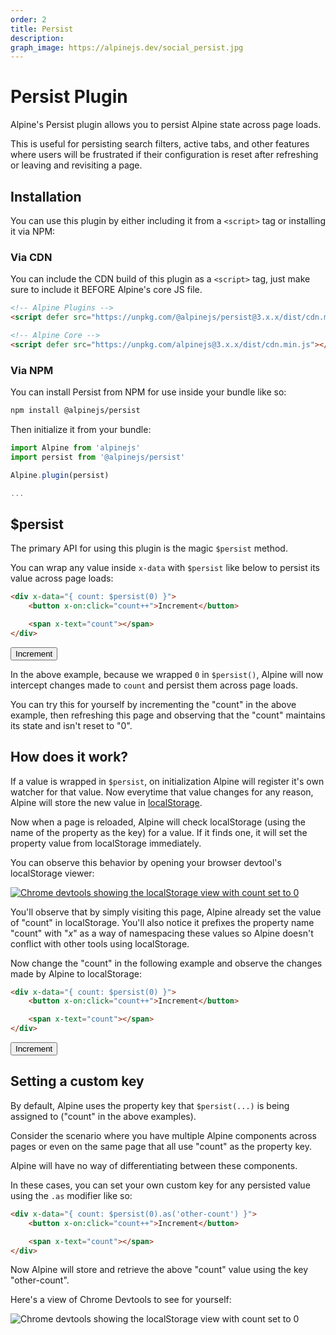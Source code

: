 ```yaml
---
order: 2
title: Persist
description:
graph_image: https://alpinejs.dev/social_persist.jpg
---
```


# Persist Plugin

Alpine's Persist plugin allows you to persist Alpine state across page loads.

This is useful for persisting search filters, active tabs, and other features where users will be frustrated if their configuration is reset after refreshing or leaving and revisiting a page.

<a name="installation"></a>
## Installation

You can use this plugin by either including it from a `<script>` tag or installing it via NPM:

### Via CDN

You can include the CDN build of this plugin as a `<script>` tag, just make sure to include it BEFORE Alpine's core JS file.

```html
<!-- Alpine Plugins -->
<script defer src="https://unpkg.com/@alpinejs/persist@3.x.x/dist/cdn.min.js"></script>

<!-- Alpine Core -->
<script defer src="https://unpkg.com/alpinejs@3.x.x/dist/cdn.min.js"></script>
```

### Via NPM

You can install Persist from NPM for use inside your bundle like so:

```bash
npm install @alpinejs/persist
```

Then initialize it from your bundle:

```js
import Alpine from 'alpinejs'
import persist from '@alpinejs/persist'

Alpine.plugin(persist)

...
```

<a name="magic-persist"></a>
## $persist

The primary API for using this plugin is the magic `$persist` method.

You can wrap any value inside `x-data` with `$persist` like below to persist its value across page loads:

```html
<div x-data="{ count: $persist(0) }">
    <button x-on:click="count++">Increment</button>

    <span x-text="count"></span>
</div>
```

<!-- START_VERBATIM -->
<div class="demo">
    <div x-data="{ count: $persist('0').as('yoyo') }">
        <button x-on:click="count++">Increment</button>
        <span x-text="count"></span>
    </div>
</div>
<!-- END_VERBATIM -->

In the above example, because we wrapped `0` in `$persist()`, Alpine will now intercept changes made to `count` and persist them across page loads.

You can try this for yourself by incrementing the "count" in the above example, then refreshing this page and observing that the "count" maintains its state and isn't reset to "0".

<a name="how-it-works"></a>
## How does it work?

If a value is wrapped in `$persist`, on initialization Alpine will register it's own watcher for that value. Now everytime that value changes for any reason, Alpine will store the new value in [localStorage](https://developer.mozilla.org/en-US/docs/Web/API/Window/localStorage).

Now when a page is reloaded, Alpine will check localStorage (using the name of the property as the key) for a value. If it finds one, it will set the property value from localStorage immediately.

You can observe this behavior by opening your browser devtool's localStorage viewer:

<a href="https://developer.chrome.com/docs/devtools/storage/localstorage/"><img src="/img/persist_devtools.png" alt="Chrome devtools showing the localStorage view with count set to 0"></a>

You'll observe that by simply visiting this page, Alpine already set the value of "count" in localStorage. You'll also notice it prefixes the property name "count" with "_x_" as a way of namespacing these values so Alpine doesn't conflict with other tools using localStorage.

Now change the "count" in the following example and observe the changes made by Alpine to localStorage:

```html
<div x-data="{ count: $persist(0) }">
    <button x-on:click="count++">Increment</button>

    <span x-text="count"></span>
</div>
```

<!-- START_VERBATIM -->
<div class="demo">
    <div x-data="{ count: $persist(0) }">
        <button x-on:click="count++">Increment</button>
        <span x-text="count"></span>
    </div>
</div>
<!-- END_VERBATIM -->

<a name="custom-key"></a>
## Setting a custom key

By default, Alpine uses the property key that `$persist(...)` is being assigned to ("count" in the above examples).

Consider the scenario where you have multiple Alpine components across pages or even on the same page that all use "count" as the property key.

Alpine will have no way of differentiating between these components.

In these cases, you can set your own custom key for any persisted value using the `.as` modifier like so:


```html
<div x-data="{ count: $persist(0).as('other-count') }">
    <button x-on:click="count++">Increment</button>

    <span x-text="count"></span>
</div>
```

Now Alpine will store and retrieve the above "count" value using the key "other-count".

Here's a view of Chrome Devtools to see for yourself:

<img src="/img/persist_custom_key_devtools.png" alt="Chrome devtools showing the localStorage view with count set to 0">
